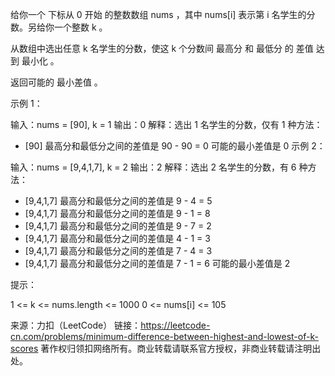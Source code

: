 给你一个 下标从 0 开始 的整数数组 nums ，其中 nums[i] 表示第 i 名学生的分数。另给你一个整数 k 。

从数组中选出任意 k 名学生的分数，使这 k 个分数间 最高分 和 最低分 的 差值 达到 最小化 。

返回可能的 最小差值 。



示例 1：

输入：nums = [90], k = 1
输出：0
解释：选出 1 名学生的分数，仅有 1 种方法：

- [90] 最高分和最低分之间的差值是 90 - 90 = 0
  可能的最小差值是 0
  示例 2：

输入：nums = [9,4,1,7], k = 2
输出：2
解释：选出 2 名学生的分数，有 6 种方法：

- [9,4,1,7] 最高分和最低分之间的差值是 9 - 4 = 5
- [9,4,1,7] 最高分和最低分之间的差值是 9 - 1 = 8
- [9,4,1,7] 最高分和最低分之间的差值是 9 - 7 = 2
- [9,4,1,7] 最高分和最低分之间的差值是 4 - 1 = 3
- [9,4,1,7] 最高分和最低分之间的差值是 7 - 4 = 3
- [9,4,1,7] 最高分和最低分之间的差值是 7 - 1 = 6
  可能的最小差值是 2



提示：

1 <= k <= nums.length <= 1000
0 <= nums[i] <= 105

来源：力扣（LeetCode）
链接：https://leetcode-cn.com/problems/minimum-difference-between-highest-and-lowest-of-k-scores
著作权归领扣网络所有。商业转载请联系官方授权，非商业转载请注明出处。
